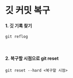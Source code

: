 # 깃 커밋 복구

#### 1. 깃 기록 찾기

``` shell
git reflog
```

<br>

#### 2. 복구할 시점으로 git reset

``` shell
git reset --hard <복구할 시점>
```
